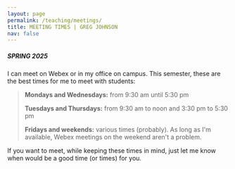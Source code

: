 ```yaml
---
layout: page
permalink: /teaching/meetings/
title: MEETING TIMES | GREG JOHNSON
nav: false
---
```


##### SPRING 2025

I can meet on Webex or in my office on campus. This semester, these are the best times for me to meet with students:

>**Mondays and Wednesdays:** from 9:30 am until 5:30 pm
>
>**Tuesdays and Thursdays:** from 9:30 am to noon and 3:30 pm to 5:30 pm
>
>**Fridays and weekends:** various times (probably). As long as I'm available, Webex meetings on the weekend aren't a problem. 

If you want to meet, while keeping these times in mind, just let me know when would be a good time (or times) for you.
